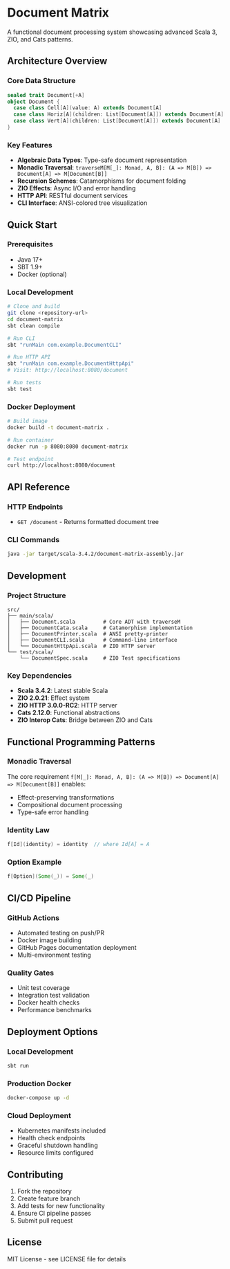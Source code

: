 # Document Matrix

A functional document processing system showcasing advanced Scala 3, ZIO, and Cats patterns.

## Architecture Overview

### Core Data Structure
```scala
sealed trait Document[+A]
object Document {
  case class Cell[A](value: A) extends Document[A]
  case class Horiz[A](children: List[Document[A]]) extends Document[A]
  case class Vert[A](children: List[Document[A]]) extends Document[A]
}
```

### Key Features
- **Algebraic Data Types**: Type-safe document representation
- **Monadic Traversal**: `traverseM[M[_]: Monad, A, B]: (A => M[B]) => Document[A] => M[Document[B]]`
- **Recursion Schemes**: Catamorphisms for document folding
- **ZIO Effects**: Async I/O and error handling
- **HTTP API**: RESTful document services
- **CLI Interface**: ANSI-colored tree visualization

## Quick Start

### Prerequisites
- Java 17+
- SBT 1.9+
- Docker (optional)

### Local Development
```bash
# Clone and build
git clone <repository-url>
cd document-matrix
sbt clean compile

# Run CLI
sbt "runMain com.example.DocumentCLI"

# Run HTTP API
sbt "runMain com.example.DocumentHttpApi"
# Visit: http://localhost:8080/document

# Run tests
sbt test
```

### Docker Deployment
```bash
# Build image
docker build -t document-matrix .

# Run container
docker run -p 8080:8080 document-matrix

# Test endpoint
curl http://localhost:8080/document
```

## API Reference

### HTTP Endpoints
- `GET /document` - Returns formatted document tree

### CLI Commands
```bash
java -jar target/scala-3.4.2/document-matrix-assembly.jar
```

## Development

### Project Structure
```
src/
├── main/scala/
│   ├── Document.scala         # Core ADT with traverseM
│   ├── DocumentCata.scala     # Catamorphism implementation
│   ├── DocumentPrinter.scala  # ANSI pretty-printer
│   ├── DocumentCLI.scala      # Command-line interface
│   └── DocumentHttpApi.scala  # ZIO HTTP server
└── test/scala/
    └── DocumentSpec.scala     # ZIO Test specifications
```

### Key Dependencies
- **Scala 3.4.2**: Latest stable Scala
- **ZIO 2.0.21**: Effect system
- **ZIO HTTP 3.0.0-RC2**: HTTP server
- **Cats 2.12.0**: Functional abstractions
- **ZIO Interop Cats**: Bridge between ZIO and Cats

## Functional Programming Patterns

### Monadic Traversal
The core requirement `f[M[_]: Monad, A, B]: (A => M[B]) => Document[A] => M[Document[B]]` enables:
- Effect-preserving transformations
- Compositional document processing
- Type-safe error handling

### Identity Law
```scala
f[Id](identity) = identity  // where Id[A] = A
```

### Option Example
```scala
f[Option](Some(_)) = Some(_)
```

## CI/CD Pipeline

### GitHub Actions
- Automated testing on push/PR
- Docker image building
- GitHub Pages documentation deployment
- Multi-environment testing

### Quality Gates
- Unit test coverage
- Integration test validation
- Docker health checks
- Performance benchmarks

## Deployment Options

### Local Development
```bash
sbt run
```

### Production Docker
```bash
docker-compose up -d
```

### Cloud Deployment
- Kubernetes manifests included
- Health check endpoints
- Graceful shutdown handling
- Resource limits configured

## Contributing

1. Fork the repository
2. Create feature branch
3. Add tests for new functionality
4. Ensure CI pipeline passes
5. Submit pull request

## License

MIT License - see LICENSE file for details
